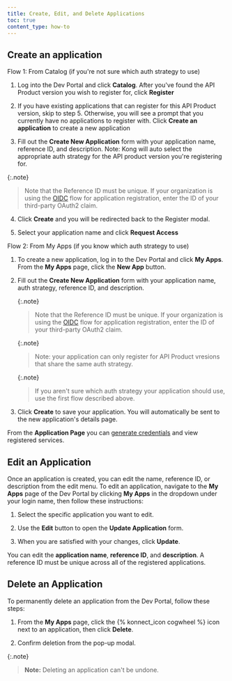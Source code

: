 ```yaml
---
title: Create, Edit, and Delete Applications
toc: true
content_type: how-to
---
```



## Create an application


Flow 1: From Catalog (if you're not sure which auth strategy to use)

1. Log into the Dev Portal and click **Catalog**. After you've found the API Product version you wish to register for, click **Register**

2. If you have existing applications that can register for this API Product version, skip to step 5. Otherwise, you will see a prompt that you currently have no applications to register with. Click **Create an application** to create a new application

3. Fill out the **Create New Application** form with your application name, reference ID, and description. Note: Kong will auto select the appropriate auth strategy for the API product version you're registering for.

 {:.note}
   > Note that the Reference ID must be unique. If your organization is using the
   [OIDC](/konnect/dev-portal/applications/enable-app-reg#oidc-flow)
   flow for application registration, enter the ID of your third-party OAuth2 claim.

4. Click **Create** and you will be redirected back to the Register modal.

5. Select your application name and click **Request Access**


Flow 2: From My Apps (if you know which auth strategy to use)

1. To create a new application, log in to the Dev Portal and click **My Apps**. From the **My Apps** page, click the **New App** button.

2. Fill out the **Create New Application** form with your application name, auth strategy, reference ID, and description. 

   {:.note}
   > Note that the Reference ID must be unique. If your organization is using the
   [OIDC](/konnect/dev-portal/applications/enable-app-reg#oidc-flow)
   flow for application registration, enter the ID of your third-party OAuth2 claim.

   {:.note}
   > Note: your application can only register for API Product vresions that share the same auth strategy.

    {:.note}
   > If you aren't sure which auth strategy your application should use, use the first flow described above.

3. Click **Create** to save your application. You will automatically be sent to the new application's details page. 

From the **Application Page** you can [generate credentials](/konnect/dev-portal/applications/dev-gen-creds/) and view registered services. 


## Edit an Application

Once an application is created, you can edit the name, reference ID, or description from the edit menu.
To edit an application, navigate to the **My Apps** page of the Dev Portal by clicking **My Apps** in the dropdown under your login name, then follow these instructions: 

1. Select the specific application you want to edit. 

2. Use the **Edit** button to open the **Update Application** form. 

3. When you are satisfied with your changes, click **Update**. 

You can edit the **application name**, **reference ID**, and **description**. A reference ID must be unique across all of the registered applications. 

## Delete an Application

To permanently delete an application from the Dev Portal, follow these steps:

1. From the **My Apps** page, click the {% konnect_icon cogwheel %} icon next to an application, then click **Delete**.

2. Confirm deletion from the pop-up modal.

{:.note}
> **Note:** Deleting an application can't be undone. 
